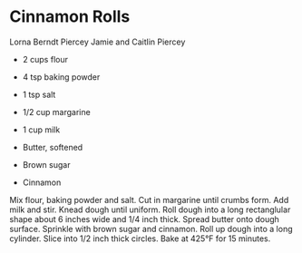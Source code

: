 # Cinnamon Rolls

Lorna Berndt Piercey
Jamie and Caitlin Piercey

- 2 cups flour
- 4 tsp baking powder
- 1 tsp salt
- 1/2 cup margarine

- 1 cup milk
- Butter, softened
- Brown sugar
- Cinnamon

Mix flour, baking powder and salt. Cut in margarine until crumbs form.  Add milk and stir. Knead dough until uniform. Roll dough into a long rectanglular shape about 6 inches wide and 1/4 inch thick. Spread butter onto dough surface. Sprinkle with brown sugar and cinnamon. Roll up dough into a long cylinder. Slice into 1/2 inch thick circles. Bake at 425°F for 15 minutes.